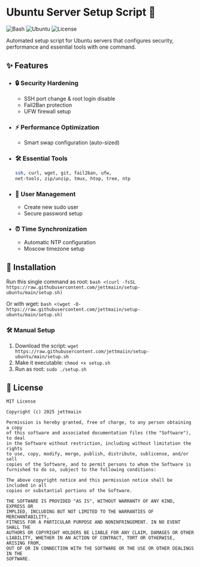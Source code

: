 # Ubuntu Server Setup Script 🚀

![Bash](https://img.shields.io/badge/-Bash-4EAA25?logo=gnu-bash&logoColor=white)
![Ubuntu](https://img.shields.io/badge/-Ubuntu-E95420?logo=ubuntu&logoColor=white)
![License](https://img.shields.io/badge/license-MIT-blue)

Automated setup script for Ubuntu servers that configures security, performance and essential tools with one command.

## ✨ Features

- ### 🔒 **Security Hardening**
  - SSH port change & root login disable
  - Fail2Ban protection
  - UFW firewall setup

- ### ⚡ **Performance Optimization**
  - Smart swap configuration (auto-sized)

- ### 🛠️ **Essential Tools**
  ```bash
  ssh, curl, wget, git, fail2ban, ufw, 
  net-tools, zip/unzip, tmux, htop, tree, ntp
  ```
- ### 👥 **User Management**
  - Create new sudo user
  - Secure password setup

- ### ⏰ **Time Synchronization**
  - Automatic NTP configuration
  - Moscow timezone setup

## 🚀 Installation

Run this single command as root:
`bash <(curl -fsSL https://raw.githubusercontent.com/jettmaiin/setup-ubuntu/main/setup.sh)`

Or with wget:
`bash <(wget -O- https://raw.githubusercontent.com/jettmaiin/setup-ubuntu/main/setup.sh)`

### 🛠️ Manual Setup
1. Download the script: `wget https://raw.githubusercontent.com/jettmaiin/setup-ubuntu/main/setup.sh`
2. Make it executable: `chmod +x setup.sh`
3. Run as root: `sudo ./setup.sh`

## 📜 License
```text
MIT License

Copyright (c) 2025 jettmaiin

Permission is hereby granted, free of charge, to any person obtaining a copy
of this software and associated documentation files (the "Software"), to deal
in the Software without restriction, including without limitation the rights
to use, copy, modify, merge, publish, distribute, sublicense, and/or sell
copies of the Software, and to permit persons to whom the Software is
furnished to do so, subject to the following conditions:

The above copyright notice and this permission notice shall be included in all
copies or substantial portions of the Software.

THE SOFTWARE IS PROVIDED "AS IS", WITHOUT WARRANTY OF ANY KIND, EXPRESS OR
IMPLIED, INCLUDING BUT NOT LIMITED TO THE WARRANTIES OF MERCHANTABILITY,
FITNESS FOR A PARTICULAR PURPOSE AND NONINFRINGEMENT. IN NO EVENT SHALL THE
AUTHORS OR COPYRIGHT HOLDERS BE LIABLE FOR ANY CLAIM, DAMAGES OR OTHER
LIABILITY, WHETHER IN AN ACTION OF CONTRACT, TORT OR OTHERWISE, ARISING FROM,
OUT OF OR IN CONNECTION WITH THE SOFTWARE OR THE USE OR OTHER DEALINGS IN THE
SOFTWARE.
```
